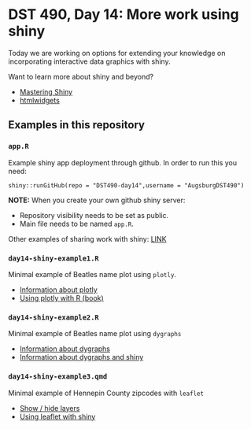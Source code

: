 # DST 490, Day 14: More work using shiny

Today we are working on options for extending your knowledge on incorporating interactive data graphics with shiny.

Want to learn more about shiny and beyond? 
- [Mastering Shiny](https://mastering-shiny.org/)
- [htmlwidgets](https://www.htmlwidgets.org/index.html)

## Examples in this repository


### `app.R`
Example shiny app deployment through github.  In order to run this you need:

`shiny::runGitHub(repo = "DST490-day14",username = "AugsburgDST490")`

**NOTE:** When you create your own github shiny server:

- Repository visibility needs to be set as public.
- Main file needs to be named `app.R`.

Other examples of sharing work with shiny: [LINK](https://shiny.posit.co/r/getstarted/shiny-basics/lesson7/)

### `day14-shiny-example1.R`
Minimal example of Beatles name plot using `plotly`.

- [Information about plotly](https://plotly.com/r/)
- [Using plotly with R (book)](https://plotly-r.com/)

### `day14-shiny-example2.R`
Minimal example of Beatles name plot using `dygraphs`

- [Information about dygraphs](https://rstudio.github.io/dygraphs/index.html)
- [Information about dygraphs and shiny](https://rstudio.github.io/dygraphs/shiny.html)

### `day14-shiny-example3.qmd`
Minimal example of Hennepin County zipcodes with `leaflet`

 - [Show / hide layers](https://rstudio.github.io/leaflet/articles/showhide.html)
 - [Using leaflet with shiny](https://rstudio.github.io/leaflet/articles/shiny.html)

